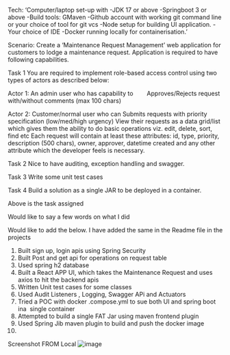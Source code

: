 

Tech:
‘Computer/laptop set-up with 
-JDK 17 or above
-Springboot 3 or above
-Build tools: GMaven
-Github account with working git command line or your choice of tool for git vcs
-Node setup for building UI application.
-Your choice of IDE
-Docker running locally for containerisation.’

Scenario:
Create a ‘Maintenance Request Management’ web application for customers to lodge a maintenance request. Application is required to have following capabilities.

Task 1
You are required to implement role-based access control using two types of actors as described below:

Actor 1: An admin user who has capability to
  Approves/Rejects request with/without comments (max 100 chars)

Actor 2: Customer/normal user who can
Submits requests with priority specification (low/med/high urgency)
View their requests as a data grid/list which gives them the ability to do basic operations viz. edit, delete, sort, find etc
Each request will contain at least these attributes: id, type, priority, description (500 chars), owner, approver, datetime created and any other attribute which the developer feels is necessary.

Task 2
Nice to have auditing, exception handling and swagger.

Task 3
Write some unit test cases

Task 4
Build a solution as a single JAR to be deployed in a container.


Above is the task assigned

Would like to say a few words on what I did 

Would like to add the below. I have added the same in the Readme file in the projects
1. Built sign up, login apis using Spring Security 
2. Built Post and get api for operations on request table
3. Used spring h2 database
4. Built a React APP UI, which takes the Maintenance Request and uses axios to hit the backend apis
5. Written Unit test cases for some classes
6. Used Audit Listeners , Logging, Swagger APi and Actuators
7. Tried a POC with docker .compose.yml to sue both UI and spring boot ina  single container
8. Attempted to build a single FAT Jar using maven frontend plugin
9. Used Spring Jib maven plugin to build and push the docker image
10. 
   Screenshot FROM Local
   ![image](https://github.com/user-attachments/assets/77d03a32-0899-403e-a345-920090091b1b)

